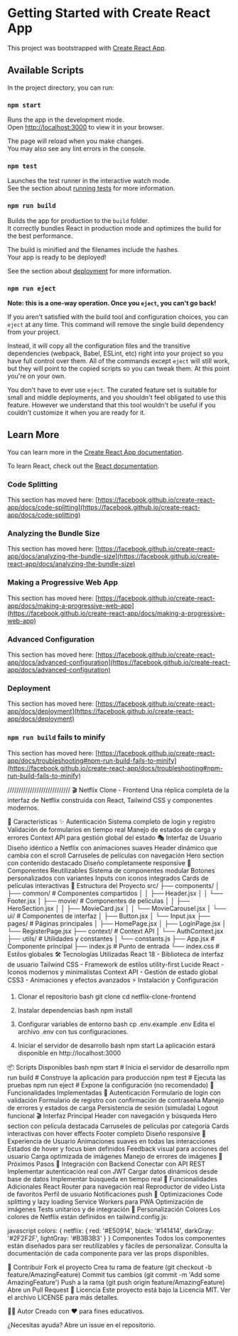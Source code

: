 # Getting Started with Create React App

This project was bootstrapped with [Create React App](https://github.com/facebook/create-react-app).

## Available Scripts

In the project directory, you can run:

### `npm start`

Runs the app in the development mode.\
Open [http://localhost:3000](http://localhost:3000) to view it in your browser.

The page will reload when you make changes.\
You may also see any lint errors in the console.

### `npm test`

Launches the test runner in the interactive watch mode.\
See the section about [running tests](https://facebook.github.io/create-react-app/docs/running-tests) for more information.

### `npm run build`

Builds the app for production to the `build` folder.\
It correctly bundles React in production mode and optimizes the build for the best performance.

The build is minified and the filenames include the hashes.\
Your app is ready to be deployed!

See the section about [deployment](https://facebook.github.io/create-react-app/docs/deployment) for more information.

### `npm run eject`

**Note: this is a one-way operation. Once you `eject`, you can't go back!**

If you aren't satisfied with the build tool and configuration choices, you can `eject` at any time. This command will remove the single build dependency from your project.

Instead, it will copy all the configuration files and the transitive dependencies (webpack, Babel, ESLint, etc) right into your project so you have full control over them. All of the commands except `eject` will still work, but they will point to the copied scripts so you can tweak them. At this point you're on your own.

You don't have to ever use `eject`. The curated feature set is suitable for small and middle deployments, and you shouldn't feel obligated to use this feature. However we understand that this tool wouldn't be useful if you couldn't customize it when you are ready for it.

## Learn More

You can learn more in the [Create React App documentation](https://facebook.github.io/create-react-app/docs/getting-started).

To learn React, check out the [React documentation](https://reactjs.org/).

### Code Splitting

This section has moved here: [https://facebook.github.io/create-react-app/docs/code-splitting](https://facebook.github.io/create-react-app/docs/code-splitting)

### Analyzing the Bundle Size

This section has moved here: [https://facebook.github.io/create-react-app/docs/analyzing-the-bundle-size](https://facebook.github.io/create-react-app/docs/analyzing-the-bundle-size)

### Making a Progressive Web App

This section has moved here: [https://facebook.github.io/create-react-app/docs/making-a-progressive-web-app](https://facebook.github.io/create-react-app/docs/making-a-progressive-web-app)

### Advanced Configuration

This section has moved here: [https://facebook.github.io/create-react-app/docs/advanced-configuration](https://facebook.github.io/create-react-app/docs/advanced-configuration)

### Deployment

This section has moved here: [https://facebook.github.io/create-react-app/docs/deployment](https://facebook.github.io/create-react-app/docs/deployment)

### `npm run build` fails to minify

This section has moved here: [https://facebook.github.io/create-react-app/docs/troubleshooting#npm-run-build-fails-to-minify](https://facebook.github.io/create-react-app/docs/troubleshooting#npm-run-build-fails-to-minify)


////////////////////////////
🎬 Netflix Clone - Frontend
Una réplica completa de la interfaz de Netflix construida con React, Tailwind CSS y componentes modernos.

🚀 Características
✨ Autenticación
Sistema completo de login y registro
Validación de formularios en tiempo real
Manejo de estados de carga y errores
Context API para gestión global del estado
🎭 Interfaz de Usuario
Diseño idéntico a Netflix con animaciones suaves
Header dinámico que cambia con el scroll
Carruseles de películas con navegación
Hero section con contenido destacado
Diseño completamente responsive
🎨 Componentes Reutilizables
Sistema de componentes modular
Botones personalizados con variantes
Inputs con iconos integrados
Cards de películas interactivas
📁 Estructura del Proyecto
src/
├── components/
│   ├── common/          # Componentes compartidos
│   │   ├── Header.jsx
│   │   └── Footer.jsx
│   ├── movie/           # Componentes de películas
│   │   ├── HeroSection.jsx
│   │   ├── MovieCard.jsx
│   │   └── MovieCarousel.jsx
│   └── ui/              # Componentes de interfaz
│       ├── Button.jsx
│       └── Input.jsx
├── pages/               # Páginas principales
│   ├── HomePage.jsx
│   ├── LoginPage.jsx
│   └── RegisterPage.jsx
├── context/             # Context API
│   └── AuthContext.jsx
├── utils/               # Utilidades y constantes
│   └── constants.js
├── App.jsx              # Componente principal
├── index.js             # Punto de entrada
└── index.css            # Estilos globales
🛠️ Tecnologías Utilizadas
React 18 - Biblioteca de interfaz de usuario
Tailwind CSS - Framework de estilos utility-first
Lucide React - Iconos modernos y minimalistas
Context API - Gestión de estado global
CSS3 - Animaciones y efectos avanzados
⚡ Instalación y Configuración
1. Clonar el repositorio
bash
git clone <tu-repositorio>
cd netflix-clone-frontend
2. Instalar dependencias
bash
npm install
3. Configurar variables de entorno
bash
cp .env.example .env
Edita el archivo .env con tus configuraciones.

4. Iniciar el servidor de desarrollo
bash
npm start
La aplicación estará disponible en http://localhost:3000

📦 Scripts Disponibles
bash
npm start          # Inicia el servidor de desarrollo
npm run build      # Construye la aplicación para producción
npm test           # Ejecuta las pruebas
npm run eject      # Expone la configuración (no recomendado)
🎯 Funcionalidades Implementadas
🔐 Autenticación
 Formulario de login con validación
 Formulario de registro con confirmación de contraseña
 Manejo de errores y estados de carga
 Persistencia de sesión (simulada)
 Logout funcional
🎬 Interfaz Principal
 Header con navegación y búsqueda
 Hero section con película destacada
 Carruseles de películas por categoría
 Cards interactivas con hover effects
 Footer completo
 Diseño responsive
🎨 Experiencia de Usuario
 Animaciones suaves en todas las interacciones
 Estados de hover y focus bien definidos
 Feedback visual para acciones del usuario
 Carga optimizada de imágenes
 Manejo de errores de imágenes
🔄 Próximos Pasos
🔌 Integración con Backend
 Conectar con API REST
 Implementar autenticación real con JWT
 Cargar datos dinámicos desde base de datos
 Implementar búsqueda en tiempo real
📱 Funcionalidades Adicionales
 React Router para navegación real
 Reproductor de video
 Lista de favoritos
 Perfil de usuario
 Notificaciones push
🚀 Optimizaciones
 Code splitting y lazy loading
 Service Workers para PWA
 Optimización de imágenes
 Tests unitarios y de integración
🎨 Personalización
Colores
Los colores de Netflix están definidos en tailwind.config.js:

javascript
colors: {
  netflix: {
    red: '#E50914',
    black: '#141414',
    darkGray: '#2F2F2F',
    lightGray: '#B3B3B3'
  }
}
Componentes
Todos los componentes están diseñados para ser reutilizables y fáciles de personalizar. Consulta la documentación de cada componente para ver las props disponibles.

🤝 Contribuir
Fork el proyecto
Crea tu rama de feature (git checkout -b feature/AmazingFeature)
Commit tus cambios (git commit -m 'Add some AmazingFeature')
Push a la rama (git push origin feature/AmazingFeature)
Abre un Pull Request
📄 Licencia
Este proyecto está bajo la Licencia MIT. Ver el archivo LICENSE para más detalles.

👨‍💻 Autor
Creado con ❤️ para fines educativos.

¿Necesitas ayuda? Abre un issue en el repositorio.

